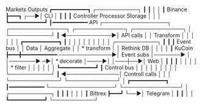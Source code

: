 
   Markets                                                                                                                                                                                          Outputs
┏━━━━━━━━━━━┓                                                                                                                                                                                           ┌───────────┐
┃           ┃                                                                                                                                                                                           │           │
┃  Binance  ┣━━━┓                                                                                                                                                                                   ┌──▶│   CLI    │
┃           ┃   ┃                                                             Controller                   Processor                                                                                     Storage       │   │           │
┗━━━━━━━━━━━┛   ┃━━━━━━━━━━━                                             API          ┌─────────────────┐         ┌───────────────┐                                                                               ┌─────────────┐     ┌─────────────┐   │   └───────────┘
                ┃                                                      ◀────────────▶│ API calls       │         │  Transform    │                                                                            │             │     │             │   │
┏━━━━━━━━━━━┓   ┃                                                                     │                 │         │               │                                                                            │             │     │             │   │   ┌───────────┐
┃           ┃   ┃                                                        Event bus    │                 │ Data    │  Aggregate    │                                                                            │ * transform │     │  Rethink DB │   │   │           │
┃  KuCoin   ┣━━━╋━━━━━━━━━━━                                           ──────────────▶│ Event subs     │───────▶ │               │───────▶                                                                             ─▶│ * decorate │────▶│             │───┼──▶│   Web    │
┃           ┃   ┃                                                          │                 │         │               │                                                                       │ * filter    │     │             │   │   │           │
┗━━━━━━━━━━━┛   ┃                                             Control bus  │                 │         │               │                                                                       │             │     │             │   │   └───────────┘
                ┃                                           ◀──────────────│ Controll calls │         │               │                                                                         └─────────────┘     └─────────────┘   │
┏━━━━━━━━━━━┓   ┃━━━━━━━━━━━                                                          └─────────────────┘         └───────────────┘                                                                                                       │   ┌───────────┐
┃           ┃   ┃                                                                                                                                                                                                │   │           │
┃  Bittrex  ┣━━━┛                                                                                                                                                                                                └──▶│ Telegram │
┃           ┃                                                                                                                                                                                           │           │
┗━━━━━━━━━━━┛                                                                                                                                                                                           └───────────┘
